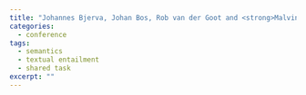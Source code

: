 ```yaml
---
title: "Johannes Bjerva, Johan Bos, Rob van der Goot and <strong>Malvina Nissim</strong>. The Meaning Factory: Formal Semantics for Recognizing Textual Entailment and Determining Semantic Similarity. In <em>Proceedings of SemEval 2014: International Workshop on Semantic Evaluation</em>, pp. 642–646, 2014."
categories: 
  - conference
tags:
  - semantics
  - textual entailment
  - shared task
excerpt: ""
---
```




